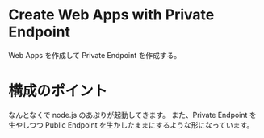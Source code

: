 # Create Web Apps with Private Endpoint

Web Apps を作成して Private Endpoint を作成する。

# 構成のポイント

なんとなくで node.js のあぷりが起動してきます。
また、Private Endpoint を生やしつつ Public Endpoint を生かしたままにするような形になっています。
